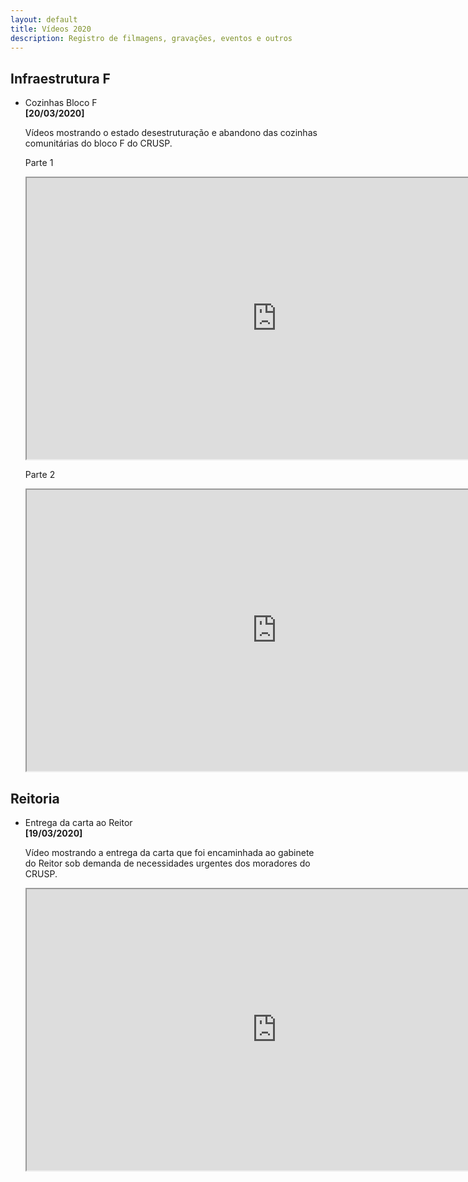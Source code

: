 ```yaml
---
layout: default
title: Vídeos 2020
description: Registro de filmagens, gravações, eventos e outros
---
```


<!-- 
Em href="" colocar dentro das aspas o link 
do arquivo seja no drive ou no próprio github
LEMBRE-SE SEMPRE DE TORNÁ-LO PÚBLICO
-->

## Infraestrutura F
<ul>
	<li>Cozinhas Bloco F</li>
	<b>[20/03/2020]</b>
	<p>Vídeos mostrando o estado desestruturação e abandono das cozinhas comunitárias do bloco F do CRUSP.</p>
	<p>Parte 1</p>
	<iframe src="https://drive.google.com/file/d/1tQeTZzb3QSEt3kxcqYRbTgOoq8qXcPQ4/preview" width="800" height="450"></iframe>
	<p>Parte 2</p>
	<iframe src="https://drive.google.com/file/d/1-JFUHE1vJbNYsKyXkPGcW-A4TVX_TWSR/preview" width="800" height="450"></iframe>
</ul>

## Reitoria
<ul>
	<li>Entrega da carta ao Reitor</li>
	<b>[19/03/2020]</b>
	<p>Vídeo mostrando a entrega da carta que foi encaminhada ao gabinete do Reitor sob demanda de necessidades urgentes dos moradores do CRUSP.</p>
	<iframe src="https://drive.google.com/file/d/1DNtT58BE3C_GGaZ5esOF0NrGJ5BSl7ZM/preview" width="800" height="450"></iframe>
</ul>